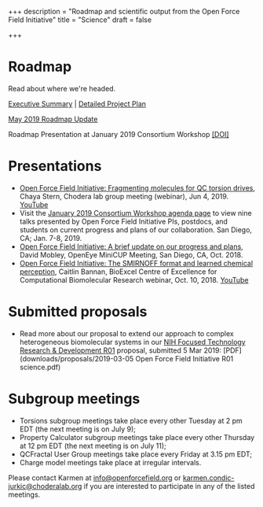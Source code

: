 +++
description = "Roadmap and scientific output from the Open Force Field Initiative"
title = "Science"
draft = false

+++

# Roadmap

Read about where we're headed.

[Executive Summary](downloads/roadmap/open-forcefield-summary.pdf) | [Detailed Project Plan](downloads/roadmap/open-forcefield-plan.pdf)

[May 2019 Roadmap Update](downloads/roadmap/roadmap-graphic-may-2019-update.pdf)

Roadmap Presentation at January 2019 Consortium Workshop [[DOI]](http://doi.org/10.5281/zenodo.3228414)

# Presentations

- [Open Force Field Initiative: Fragmenting molecules for QC torsion drives](http://doi.org/10.5281/zenodo.3238643), Chaya Stern, Chodera lab group meeting (webinar), Jun 4, 2019. [YouTube](https://youtu.be/afZp538VpMA)
- Visit the [January 2019 Consortium Workshop agenda page](https://openforcefield.org/news/jan-2019-meeting-agenda/) to view nine talks presented by Open Force Field Initiative PIs, postdocs, and students on current progress and plans of our collaboration.  San Diego, CA; Jan. 7-8, 2019.
- [Open Force Field Initiative: A brief update on our progress and plans](http://dx.doi.org/10.13140/RG.2.2.21679.38569), David Mobley, OpenEye MiniCUP Meeting, San Diego, CA, Oct. 2018.
- [Open Force Field Initiative: The SMIRNOFF format and learned chemical perception](https://bioexcel.eu/open-force-field-initiative-the-smirnoff-format-and-learned-chemical-perception/), Caitlin Bannan, BioExcel Centre of Excellence for Computational Biomolecular Research webinar, Oct. 10, 2018. [YouTube](https://youtu.be/0S9Pj33IVk0)

# Submitted proposals

- Read more about our proposal to extend our approach to complex heterogeneous biomolecular systems in our [NIH Focused Technology Research & Development R01](https://grants.nih.gov/grants/guide/pa-files/PAR-17-045.html) proposal, submitted 5 Mar 2019: [PDF](downloads/proposals/2019-03-05 Open Force Field Initiative R01 science.pdf)

# Subgroup meetings

- Torsions subgroup meetings take place every other Tuesday at 2 pm EDT (the next meeting is on July 9);
- Property Calculator subgroup meetings take place every other Thursday at 12 pm EDT (the next meeting is on July 11);
- QCFractal User Group meetings take place every Friday at 3.15 pm EDT;
- Charge model meetings take place at irregular intervals.

Please contact Karmen at info@openforcefield.org or karmen.condic-jurkic@choderalab.org if you are interested to participate in any of the listed meetings.
